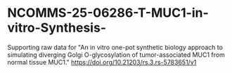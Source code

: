 # NCOMMS-25-06286-T-MUC1-in-vitro-Synthesis-
Supporting raw data for "An in vitro one-pot synthetic biology approach to simulating diverging Golgi O-glycosylation of tumor-associated MUC1 from normal tissue MUC1." https://doi.org/10.21203/rs.3.rs-5783651/v1
